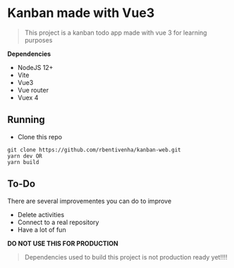 # Kanban made with Vue3

> This project is a kanban todo app made with vue 3 for learning purposes

**Dependencies**

- NodeJS 12+
- Vite
- Vue3
- Vue router
- Vuex 4

## Running

- Clone this repo

```
git clone https://github.com/rbentivenha/kanban-web.git
yarn dev OR
yarn build
```

## To-Do

There are several improvementes you can do to improve
- Delete activities
- Connect to a real repository
- Have a lot of fun

**DO NOT USE THIS FOR PRODUCTION**

> Dependencies used to build this project is not production ready yet!!!!